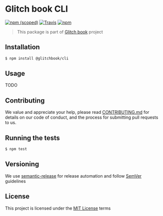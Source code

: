 # Glitch book CLI

[![npm (scoped)](https://img.shields.io/npm/v/@glitchbook/cli.svg?style=flat-square)]()
[![Travis](https://img.shields.io/travis/glitchbook/glitchbook.svg?style=flat-square)]()
[![npm](https://img.shields.io/npm/l/@glitchbook/cli.svg?style=flat-square)]()

> This package is part of [Glitch book](https://github.com/glitchbook) project


## Installation

```sh
$ npm install @glitchbook/cli
```

## Usage

TODO 

## Contributing

We value and appreciate your help, please read [CONTRIBUTING.md](../../CONTRIBUTING.md) for details on our code of conduct, and the process for submitting pull requests to us.

## Running the tests

```sh
$ npm test
```

## Versioning

We use [semantic-release](https://github.com/semantic-release/semantic-release) for release automation and follow [SemVer](http://semver.org/) guidelines

## License

This project is licensed under the [MIT License](./LICENSE) terms
